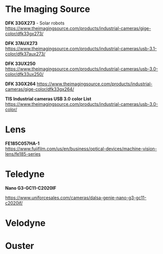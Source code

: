 
# The Imaging Source

**DFK 33GX273** - Solar robots  
https://www.theimagingsource.com/products/industrial-cameras/gige-color/dfk33gx273/  

**DFK 37AUX273**  
https://www.theimagingsource.com/products/industrial-cameras/usb-3.1-color/dfk37aux273/  

**DFK 33UX250**  
https://www.theimagingsource.com/products/industrial-cameras/usb-3.0-color/dfk33ux250/  

**DFK 33GX264**
https://www.theimagingsource.com/products/industrial-cameras/gige-color/dfk33gx264/  

**TIS Industrial cameras USB 3.0 color List**  
https://www.theimagingsource.com/products/industrial-cameras/usb-3.0-color/  


# Lens

**FE185C057HA-1**  
https://www.fujifilm.com/us/en/business/optical-devices/machine-vision-lens/fe185-series  

# Teledyne 

**Nano G3-GC11-C2020IF**

https://www.uniforcesales.com/cameras/dalsa-genie-nano-g3-gc11-c2020if/


# Velodyne

# Ouster

